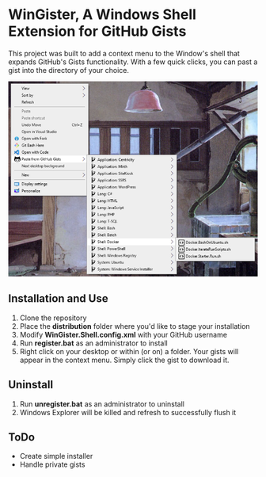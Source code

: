 # WinGister, A Windows Shell Extension for GitHub Gists

This project was built to add a context menu to the Window's shell that expands GitHub's Gists functionality.  With a few quick clicks, you can past a gist into the directory of your choice.

![WinGister Screenshot](https://github.com/lukeawyatt/WinGister/blob/master/screenshot.png?raw=true)


## Installation and Use
1. Clone the repository
1. Place the **distribution** folder where you'd like to stage your installation
1. Modify **WinGister.Shell.config.xml** with your GitHub username
1. Run **register.bat** as an administrator to install
1. Right click on your desktop or within (or on) a folder.  Your gists will appear in the context menu.  Simply click the gist to download it.


## Uninstall
1. Run **unregister.bat** as an administrator to uninstall
1. Windows Explorer will be killed and refresh to successfully flush it


## ToDo
* Create simple installer
* Handle private gists
